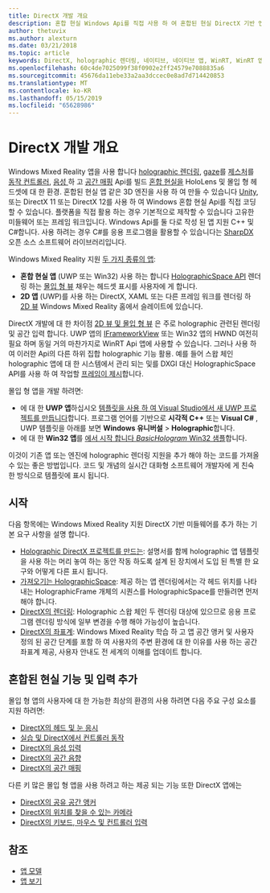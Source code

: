 ```yaml
---
title: DirectX 개발 개요
description: 혼합 현실 Windows Api를 직접 사용 하 여 혼합된 현실 DirectX 기반 엔진을 구축 합니다.
author: thetuvix
ms.author: alexturn
ms.date: 03/21/2018
ms.topic: article
keywords: DirectX, holographic 렌더링, 네이티브, 네이티브 앱, WinRT, WinRT 앱 플랫폼 Api, 사용자 지정 엔진, 미들웨어
ms.openlocfilehash: 60c4de7025099f38f0902e2ff24579e7088835a6
ms.sourcegitcommit: 45676da11ebe33a2aa3dccec0e8ad7d714420853
ms.translationtype: MT
ms.contentlocale: ko-KR
ms.lasthandoff: 05/15/2019
ms.locfileid: "65628986"
---
```

# <a name="directx-development-overview"></a>DirectX 개발 개요

Windows Mixed Reality 앱을 사용 합니다 [holographic 렌더링](rendering.md), [gaze](gaze.md)를 [제스처](gestures.md)를 [동작 컨트롤러](motion-controllers.md), [음성 ](voice-input.md) 하 고 [공간 매핑](spatial-mapping.md) Api를 빌드 [혼합 현실을](mixed-reality.md) HoloLens 및 몰입 형 헤드셋에 대 한 환경. 혼합된 현실 앱 같은 3D 엔진을 사용 하 여 만들 수 있습니다 [Unity](unity-development-overview.md), 또는 DirectX 11 또는 DirectX 12를 사용 하 여 Windows 혼합 현실 Api를 직접 코딩할 수 있습니다. 플랫폼을 직접 활용 하는 경우 기본적으로 제작할 수 있습니다 고유한 미들웨어 또는 프레임 워크입니다. Windows Api를 둘 다로 작성 된 앱 지원 C++ 및 C#합니다. 사용 하려는 경우 C#를 응용 프로그램을 활용할 수 있습니다는 [SharpDX](http://sharpdx.org/) 오픈 소스 소프트웨어 라이브러리입니다.

Windows Mixed Reality 지원 [두 가지 종류의 앱](app-views.md):
* **혼합 현실 앱** (UWP 또는 Win32) 사용 하는 합니다 [HolographicSpace API](getting-a-holographicspace.md) 렌더링 하는 [몰입 형 뷰](app-views.md) 채우는 헤드셋 표시를 사용자에 게 합니다.
* **2D 앱** (UWP)를 사용 하는 DirectX, XAML 또는 다른 프레임 워크를 렌더링 하 [2D 뷰](app-views.md#2d-views) Windows Mixed Reality 홈에서 슬레이트에 있습니다.

DirectX 개발에 대 한 차이점 [2D 뷰 및 몰입 형 뷰](app-views.md) 은 주로 holographic 관련된 렌더링 및 공간 입력 합니다. UWP 앱의 [IFrameworkView](https://msdn.microsoft.com/library/windows/apps/windows.applicationmodel.core.iframeworkview.aspx) 또는 Win32 앱의 HWND 여전히 필요 하며 동일 거의 마찬가지로 WinRT Api 앱에 사용할 수 있습니다. 그러나 사용 하 여 이러한 Api의 다른 하위 집합 holographic 기능 활용. 예를 들어 스왑 체인 holographic 앱에 대 한 시스템에서 관리 되는 및를 DXGI 대신 HolographicSpace API를 사용 하 여 작업할 [프레임이 제시](rendering-in-directx.md)합니다.

몰입 형 앱을 개발 하려면:
* 에 대 한 **UWP 앱**하십시오 [템플릿을 사용 하 여 Visual Studio에서 새 UWP 프로젝트를 만듭니다](creating-a-holographic-directx-project.md)합니다. 프로그램 언어를 기반으로 **시각적 C++**  또는 **Visual C#** , UWP 템플릿을 아래를 보면 **Windows 유니버설**  >   **Holographic**합니다.
* 에 대 한 **Win32 앱**를 [에서 시작 합니다 *BasicHologram* Win32 샘플](creating-a-holographic-directx-project.md#creating-a-win32-project)합니다.

이것이 기존 앱 또는 엔진에 holographic 렌더링 지원을 추가 해야 하는 코드를 가져올 수 있는 좋은 방법입니다. 코드 및 개념의 실시간 대화형 소프트웨어 개발자에 게 친숙 한 방식으로 템플릿에 표시 됩니다.

## <a name="getting-started"></a>시작

다음 항목에는 Windows Mixed Reality 지원 DirectX 기반 미들웨어를 추가 하는 기본 요구 사항을 설명 합니다.
* [Holographic DirectX 프로젝트를 만드는](creating-a-holographic-directx-project.md): 설명서를 함께 holographic 앱 템플릿을 사용 하는 머리 놓여 하는 동안 작동 하도록 설계 된 장치에서 도입 된 특별 한 요구와 어떻게 다른 표시 됩니다.
* [가져오기는 HolographicSpace](getting-a-holographicspace.md): 제공 하는 앱 렌더링에서는 각 헤드 위치를 나타내는 HolographicFrame 개체의 시퀀스를 HolographicSpace를 만들려면 먼저 해야 합니다.
* [DirectX의 렌더링](rendering-in-directx.md): Holographic 스왑 체인 두 렌더링 대상에 있으므로 응용 프로그램 렌더링 방식에 일부 변경을 수행 해야 가능성이 높습니다.
* [DirectX의 좌표계](coordinate-systems-in-directx.md): Windows Mixed Reality 학습 하 고 앱 공간 앵커 및 사용자 정의 된 공간 단계를 포함 하 여 사용자의 주변 환경에 대 한 이유를 사용 하는 공간 좌표계 제공, 사용자 안내도 전 세계의 이해를 업데이트 합니다.

## <a name="adding-mixed-reality-capabilities-and-inputs"></a>혼합된 현실 기능 및 입력 추가

몰입 형 앱의 사용자에 대 한 가능한 최상의 환경의 사용 하려면 다음 주요 구성 요소를 지원 하려면:
* [DirectX의 헤드 및 눈 응시](gaze-in-directx.md)
* [실습 및 DirectX에서 컨트롤러 동작](hands-and-motion-controllers-in-directx.md)
* [DirectX의 음성 입력](voice-input-in-directx.md)
* [DirectX의 공간 음향](spatial-sound-in-directx.md)
* [DirectX의 공간 매핑](spatial-mapping-in-directx.md)

다른 키 많은 몰입 형 앱을 사용 하려고 하는 제공 되는 기능 또한 DirectX 앱에는
* [DirectX의 공유 공간 앵커](shared-spatial-anchors-in-directx.md)
* [DirectX의 위치를 찾을 수 있는 카메라](locatable-camera-in-directx.md)
* [DirectX의 키보드, 마우스 및 컨트롤러 입력](keyboard,-mouse,-and-controller-input-in-directx.md)

## <a name="see-also"></a>참조
* [앱 모델](app-model.md)
* [앱 보기](app-views.md)
